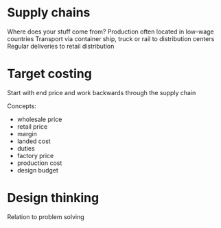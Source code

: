 # Supply chains
Where does your stuff come from?
Production often located in low-wage countries
Transport via container ship, truck or rail to distribution centers
Regular deliveries to retail distribution

# Target costing
Start with end price and work backwards through the supply chain

Concepts:
* wholesale price
* retail price
* margin
* landed cost
* duties
* factory price
* production cost
* design budget

# Design thinking
Relation to problem solving


